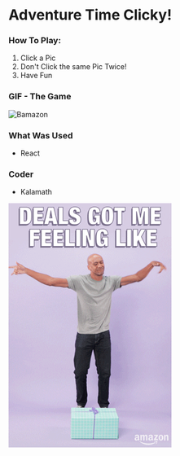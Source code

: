 
# Adventure Time Clicky!

### How To Play:

1. Click a Pic
2. Don't Click the same Pic Twice!
3. Have Fun 

### GIF - The Game

![Bamazon](https://github.com/Kalamath/adventuretime/blob/BMO.gif)

### What Was Used

* React

### Coder

* Kalamath

![greatDeals](https://github.com/Kalamath/bamazon/blob/master/assets/greatdeals.gif)
